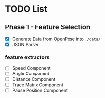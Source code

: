 # TODO List

## Phase 1 - Feature Selection

- [x] Generate Data from OpenPose into `./data/`
- [x] JSON Parser

### feature extractors
- [ ] Speed Component
- [ ] Angle Component
- [ ] Distance Component
- [ ] Trace Matrix Component
- [ ] Pause Position Component
